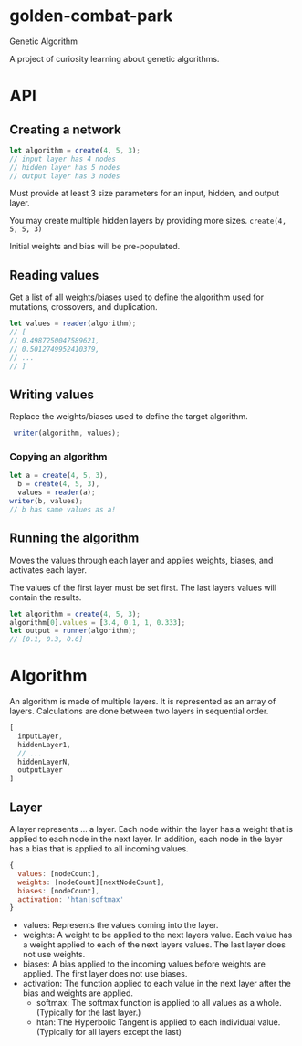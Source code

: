 # golden-combat-park
Genetic Algorithm

A project of curiosity learning about genetic algorithms.

# API

## Creating a network

```javascript
let algorithm = create(4, 5, 3);
// input layer has 4 nodes
// hidden layer has 5 nodes
// output layer has 3 nodes
```

Must provide at least 3 size parameters for an input, hidden, and output layer.

You may create multiple hidden layers by providing more sizes. `create(4, 5, 5, 3)`

Initial weights and bias will be pre-populated.

## Reading values

Get a list of all weights/biases used to define the algorithm used for mutations, crossovers, and duplication.

```javascript
let values = reader(algorithm);
// [
// 0.4987250047589621,
// 0.5012749952410379,
// ...
// ]
```

## Writing values

Replace the weights/biases used to define the target algorithm.

```javascript
 writer(algorithm, values);
```

### Copying an algorithm
```javascript
let a = create(4, 5, 3),
  b = create(4, 5, 3),
  values = reader(a);
writer(b, values);
// b has same values as a!
```

## Running the algorithm

Moves the values through each layer and applies weights, biases, and activates each layer.

The values of the first layer must be set first.
The last layers values will contain the results.

```javascript
let algorithm = create(4, 5, 3);
algorithm[0].values = [3.4, 0.1, 1, 0.333];
let output = runner(algorithm);
// [0.1, 0.3, 0.6]
```

# Algorithm

An algorithm is made of multiple layers. It is represented as an array of layers. Calculations are done between two layers in sequential order.

```javascript
[
  inputLayer,
  hiddenLayer1,
  // ...
  hiddenLayerN,
  outputLayer
]
```

## Layer

A layer represents ... a layer. Each node within the layer has a weight that is applied to each node in the next layer. In addition, each node in the layer has a bias that is applied to all incoming values.

```javascript
{
  values: [nodeCount],
  weights: [nodeCount][nextNodeCount],
  biases: [nodeCount],
  activation: 'htan|softmax'
}
```
- values: Represents the values coming into the layer.
- weights: A weight to be applied to the next layers value. Each value has a weight applied to each of the next layers values. The last layer does not use weights.
- biases: A bias applied to the incoming values before weights are applied. The first layer does not use biases.
- activation: The function applied to each value in the next layer after the bias and weights are applied.
  - softmax: The softmax function is applied to all values as a whole. (Typically for the last layer.)
  - htan: The Hyperbolic Tangent is applied to each individual value. (Typically for all layers except the last)
